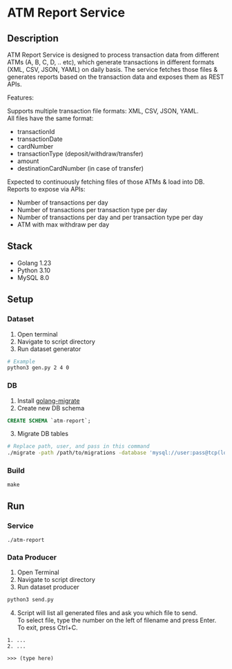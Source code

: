 # ATM Report Service

## Description
ATM Report Service is designed to process transaction data from different ATMs (A, B, C, D, .. etc), which generate transactions in different formats (XML, CSV, JSON, YAML) on daily basis. The service fetches those files & generates reports based on the transaction data and exposes them as REST APIs.

Features:  

Supports multiple transaction file formats: XML, CSV, JSON, YAML.  
All files have the same format:

- transactionId
- transactionDate
- cardNumber
- transactionType (deposit/withdraw/transfer)
- amount
- destinationCardNumber (in case of transfer)

Expected to continuously fetching files of those ATMs & load into DB.  
Reports to expose via APIs:

- Number of transactions per day
- Number of transactions per transaction type per day
- Number of transactions per day and per transaction type per day
- ATM with max withdraw per day

## Stack

- Golang 1.23
- Python 3.10
- MySQL 8.0

## Setup

### Dataset

1. Open terminal
2. Navigate to script directory
3. Run dataset generator
```bash
# Example
python3 gen.py 2 4 0
```

### DB

1. Install [golang-migrate](https://github.com/golang-migrate/migrate/tree/master/cmd/migrate#installation)
2. Create new DB schema
```sql
CREATE SCHEMA `atm-report`;
```
3. Migrate DB tables
```bash
# Replace path, user, and pass in this command
./migrate -path /path/to/migrations -database 'mysql://user:pass@tcp(localhost:3306)/atm-report' up
```

### Build
`make`

## Run

### Service
`./atm-report`

### Data Producer
1. Open Terminal
2. Navigate to script directory
3. Run dataset producer
```bash
python3 send.py
```
4. Script will list all generated files and ask you which file to send.  
   To select file, type the number on the left of filename and press Enter.  
   To exit, press Ctrl+C.
```
1. ...
2. ...

>>> (type here)
```
  
